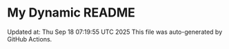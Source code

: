 # My Dynamic README
Updated at: Thu Sep 18 07:19:55 UTC 2025
This file was auto-generated by GitHub Actions.
